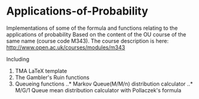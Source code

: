 # Applications-of-Probability
Implementations of some of the formula and functions relating to the applications of probability
Based on the content of the OU course of the same name (course code M343).
The course description is here: http://www.open.ac.uk/courses/modules/m343

Including

1. TMA LaTeX template
2. The Gambler's Ruin functions
3. Queueing functions
..* Markov Queue(M/M/n) distribution calculator
..* M/G/1 Queue mean distribution calculator with Pollaczek's formula
